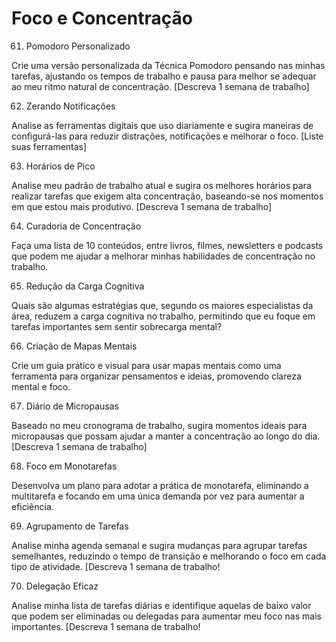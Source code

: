 # Foco e Concentração

61. Pomodoro Personalizado

Crie uma versão personalizada da Técnica Pomodoro pensando nas minhas tarefas, ajustando os tempos de trabalho e pausa para melhor se adequar ao meu ritmo natural de concentração.
[Descreva 1 semana de trabalho]

62. Zerando Notificações

Analise as ferramentas digitais que uso diariamente e sugira maneiras de configurá-las para reduzir distrações, notificações e melhorar o foco.
[Liste suas ferramentas]

63. Horários de Pico

Analise meu padrão de trabalho atual e sugira os melhores horários para realizar tarefas que exigem alta concentração, baseando-se nos momentos em que estou mais produtivo.
[Descreva 1 semana de trabalho]

64. Curadoria de Concentração

Faça uma lista de 10 conteúdos, entre livros, filmes, newsletters e podcasts que podem me ajudar a melhorar minhas habilidades de concentração no trabalho.

65. Redução da Carga Cognitiva

Quais são algumas estratégias que, segundo os maiores especialistas da área, reduzem a carga cognitiva no trabalho, permitindo que eu foque em tarefas importantes sem sentir sobrecarga mental?

66. Criação de Mapas Mentais

Crie um guia prático e visual para usar mapas mentais como uma ferramenta para organizar pensamentos e ideias, promovendo clareza mental e foco.

67. Diário de Micropausas

Baseado no meu cronograma de trabalho, sugira momentos ideais para micropausas que possam ajudar a manter a concentração ao longo do dia.
[Descreva 1 semana de trabalho]

68. Foco em Monotarefas

Desenvolva um plano para adotar a prática de monotarefa, eliminando a multitarefa e focando em uma única demanda por vez para aumentar a eficiência.

69. Agrupamento de Tarefas

Analise minha agenda semanal e sugira mudanças para agrupar tarefas semelhantes, reduzindo o tempo de transição e melhorando o foco em cada tipo de atividade.
[Descreva 1 semana de trabalho!

70. Delegação Eficaz

Analise minha lista de tarefas diárias e identifique aquelas de baixo valor que podem ser eliminadas ou delegadas para aumentar meu foco nas mais importantes.
[Descreva 1 semana de trabalho!
